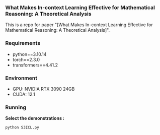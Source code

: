 ### What Makes In-context Learning Effective for Mathematical Reasoning: A Theoretical Analysis

This is a repo for paper "[What Makes In-context Learning Effective for Mathematical Reasoning: A Theoretical Analysis]".

### Requirements
* python==3.10.14
* torch==2.3.0
* transformers==4.41.2


### Environment
* GPU: NVIDIA RTX 3090 24GB
* CUDA: 12.1


### Running

**Select the demonstrations :** 
```shell
python S3ICL.py
```